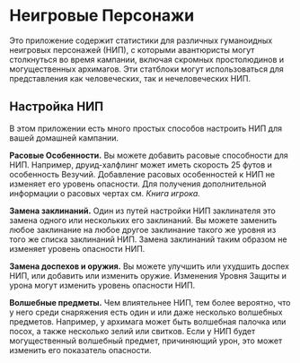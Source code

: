 # Неигровые Персонажи 

Это приложение содержит статистики для различных гуманоидных неигровых персонажей (НИП), с которыми авантюристы могут столкнуться во время кампании, включая скромных простолюдинов и могущественных архимагов. Эти статблоки могут использоваться для представления как человеческих, так и нечеловеческих НИП.

## Настройка НИП

В этом приложении есть много простых способов настроить НИП для вашей домашней кампании.

**Расовые Особенности.** Вы можете добавить расовые способности для НИП. Например, друид-халфлинг может иметь скорость 25 футов и особенность Везучий. Добавление расовых особенностей к НИП не изменяет его уровень опасности. Для получения дополнительной информации о расовых чертах см. *Книга игрока.*

**Замена заклинаний.** Один из путей настройки НИП заклинателя это замена одного или нескольких его заклинаний. Вы  можете заменить любое заклинание на любое другое заклинание такого же уровня из  того же списка заклинаний НИП. Замена заклинаний таким образом не изменяет уровень опасности НИП.

**Замена доспехов и оружия.** Вы можете улучшить или ухудшить доспех НИП, или добавить или изменить оружие. Изменения Уровня Защиты и урона могут изменить уровень опасности НИП.

**Волшебные предметы.** Чем влиятельнее НИП, тем более вероятно, что у  него среди снаряжения есть один и или даже несколько волшебных предметов. Например, у архимага может быть волшебная палочка или посох, а также несколько зелий или свитков. Если у  НИП будет могущественный волшебный предмет, причиняющий урон, это может изменить его показатель опасности.
